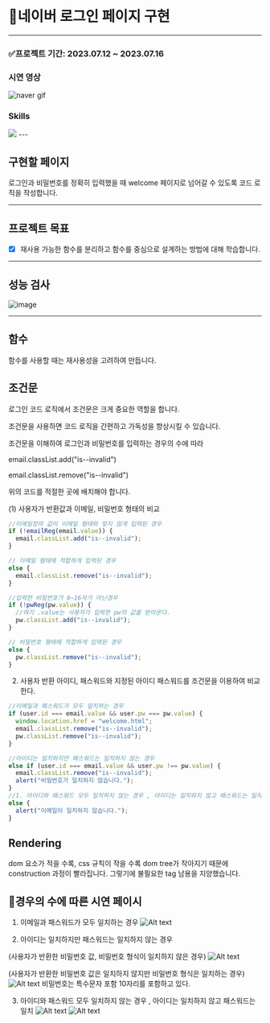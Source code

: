 # 💚네이버 로그인 페이지 구현

---

### ✅프로젝트 기간: 2023.07.12 ~ 2023.07.16
### 시연 영상
![naver gif](https://github.com/createvalue-kangsh/js-homework/assets/128280528/525c8f91-6af0-434a-9913-a8b4eb2602d5)

### Skills
 <img src="https://img.shields.io/badge/javascript-F7DF1E?style=for-the-badge&logo=javascript&logoColor=black"> 
---

## 구현할 페이지

로그인과 비밀번호를 정확히 입력했을 때 welcome 페이지로 넘어갈 수 있도록 코드 로직을 작성합니다.

---
## 프로젝트 목표

- [x] 재사용 가능한 함수를 분리하고 함수를 중심으로 설계하는 방법에 대해 학습합니다.

---
## 성능 검사

![image](https://user-images.githubusercontent.com/128280528/253144958-e666ba8e-9cdd-4424-a5e8-c109940feff1.png)

---

## 함수

함수를 사용할 때는 재사용성을 고려하여 만듭니다. 

## 조건문

로그인 코드 로직에서 조건문은 크게 중요한 역할을 합니다.

조건문을 사용하면 코드 로직을 간편하고 가독성을 향상시킬 수 있습니다.

조건문을 이해하여 로그인과 비밀번호를 입력하는 경우의 수에 따라 

email.classList.add("is--invalid")

email.classList.remove("is--invalid")

위의 코드를 적절한 곳에 배치해야 합니다.

(1) 사용자가 반환값과 이메일, 비밀번호 형태의 비교

```js
//이메일창의 값이 이메일 형태와 맞지 않게 입력된 경우
if (!emailReg(email.value)) {
  email.classList.add("is--invalid");
}

// 이메일 형태에 적합하게 입력된 경우
else {
  email.classList.remove("is--invalid");
}

//입력한 비밀번호가 6~16자가 아닌경우
if (!pwReg(pw.value)) {
  //여기 .value는 사용자가 입력한 pw의 값을 받아온다.
  pw.classList.add("is--invalid");
}

// 비밀번호 형태에 적합하게 입력된 경우
else {
  pw.classList.remove("is--invalid");
}
```

2. 사용자 반환 아이디, 패스워드와 지정된 아이디 패스워드를 조건문을 이용하여 비교한다.

```js
//이메일과 패스워드가 모두 일치하는 경우
if (user.id === email.value && user.pw === pw.value) {
  window.location.href = "welcome.html";
  email.classList.remove("is--invalid");
  pw.classList.remove("is--invalid");
}

//아이디는 일치하지만 패스워드는 일치하지 않는 경우
else if (user.id === email.value && user.pw !== pw.value) {
  email.classList.remove("is--invalid");
  alert("비밀번호가 일치하지 않습니다.");
}
//1. 아이디와 패스워드 모두 일치하지 않는 경우 , 아이디는 일치하지 않고 패스워드는 일치
else {
  alert("이메일이 일치하지 않습니다.");
}
```

## Rendering

dom 요소가 적을 수록, css 규칙이 작을 수록 dom tree가 작아지기 때문에 construction 과정이 빨라집니다.
그렇기에 불필요한 tag 남용을 지양했습니다.

## 📸경우의 수에 따른 시연 페이시

1. 이메일과 패스워드가 모두 일치하는 경우
![Alt text](image-4.png)

2. 아이디는 일치하지만 패스워드는 일치하지 않는 경우

(사용자가 반환한 비밀번호 값, 비밀번호 형식이 일치하지 않은 경우)
![Alt text](image.png)

(사용자가 반환한 비밀번호 값은 일치하지 않지만 비밀번호 형식은 일치하는 경우)
![Alt text](image-1.png)
비밀번호는 특수문자 포함 10자리를 포함하고 있다.


3. 아이디와 패스워드 모두 일치하지 않는 경우 , 아이디는 일치하지 않고 패스워드는 일치
![Alt text](image-2.png)  ![Alt text](image-3.png)

